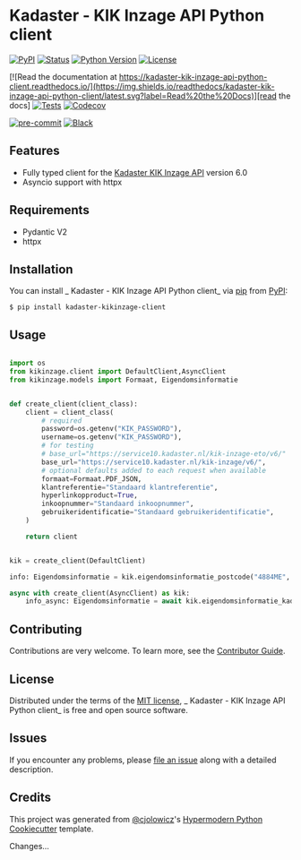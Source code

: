 # Kadaster - KIK Inzage API Python client

[![PyPI](https://img.shields.io/pypi/v/kadaster-kikinzage-client.svg)][pypi status]
[![Status](https://img.shields.io/pypi/status/kadaster-kikinzage-client.svg)][pypi status]
[![Python Version](https://img.shields.io/pypi/pyversions/kadaster-kikinzage-client)][pypi status]
[![License](https://img.shields.io/pypi/l/kadaster-kikinzage-client)][license]

[![Read the documentation at https://kadaster-kik-inzage-api-python-client.readthedocs.io/](https://img.shields.io/readthedocs/kadaster-kik-inzage-api-python-client/latest.svg?label=Read%20the%20Docs)][read the docs]
[![Tests](https://github.com/foarsitter/kadaster-kik-inzage-api-python-client/workflows/Tests/badge.svg)][tests]
[![Codecov](https://codecov.io/gh/foarsitter/kadaster-kik-inzage-api-python-client/branch/main/graph/badge.svg)][codecov]

[![pre-commit](https://img.shields.io/badge/pre--commit-enabled-brightgreen?logo=pre-commit&logoColor=white)][pre-commit]
[![Black](https://img.shields.io/badge/code%20style-black-000000.svg)][black]

[pypi status]: https://pypi.org/project/kadaster-kikinzage-client/
[read the docs]: https://kadaster-kik-inzage-api-python-client.readthedocs.io/
[tests]: https://github.com/foarsitter/kadaster-kik-inzage-api-python-client/actions?workflow=Tests
[codecov]: https://app.codecov.io/gh/foarsitter/kadaster-kik-inzage-api-python-client
[pre-commit]: https://github.com/pre-commit/pre-commit
[black]: https://github.com/psf/black

## Features

- Fully typed client for the [Kadaster KIK Inzage API] version 6.0
- Asyncio support with httpx

## Requirements

- Pydantic V2
- httpx

## Installation

You can install _ Kadaster - KIK Inzage API Python client_ via [pip] from [PyPI]:

```console
$ pip install kadaster-kikinzage-client
```

## Usage

```python

import os
from kikinzage.client import DefaultClient,AsyncClient
from kikinzage.models import Formaat, Eigendomsinformatie


def create_client(client_class):
    client = client_class(
        # required
        password=os.getenv("KIK_PASSWORD"),
        username=os.getenv("KIK_PASSWORD"),
        # for testing
        # base_url="https://service10.kadaster.nl/kik-inzage-eto/v6/"
        base_url="https://service10.kadaster.nl/kik-inzage/v6/",
        # optional defaults added to each request when available
        formaat=Formaat.PDF_JSON,
        klantreferentie="Standaard klantreferentie",
        hyperlinkopproduct=True,
        inkoopnummer="Standaard inkoopnummer",
        gebruikeridentificatie="Standaard gebruikeridentificatie",
    )

    return client


kik = create_client(DefaultClient)

info: Eigendomsinformatie = kik.eigendomsinformatie_postcode("4884ME", "16")

async with create_client(AsyncClient) as kik:
    info_async: Eigendomsinformatie = await kik.eigendomsinformatie_kadastraalobjectidentificatie("BRD01K:G:0000", "1")

```

## Contributing

Contributions are very welcome.
To learn more, see the [Contributor Guide].

## License

Distributed under the terms of the [MIT license][license],
_ Kadaster - KIK Inzage API Python client_ is free and open source software.

## Issues

If you encounter any problems,
please [file an issue] along with a detailed description.

## Credits

This project was generated from [@cjolowicz]'s [Hypermodern Python Cookiecutter] template.

[@cjolowicz]: https://github.com/cjolowicz
[pypi]: https://pypi.org/
[hypermodern python cookiecutter]: https://github.com/cjolowicz/cookiecutter-hypermodern-python
[file an issue]: https://github.com/foarsitter/kadaster-kik-inzage-api-python-client/issues
[pip]: https://pip.pypa.io/
[kadaster kik inzage api]: https://developer.kadaster.nl/schemas/-/categories/2669182

<!-- github-only -->

[license]: https://github.com/foarsitter/kadaster-kik-inzage-api-python-client/blob/main/LICENSE
[contributor guide]: https://github.com/foarsitter/kadaster-kik-inzage-api-python-client/blob/main/CONTRIBUTING.md
[command-line reference]: https://kadaster-kik-inzage-api-python-client.readthedocs.io/en/latest/usage.html

Changes...
